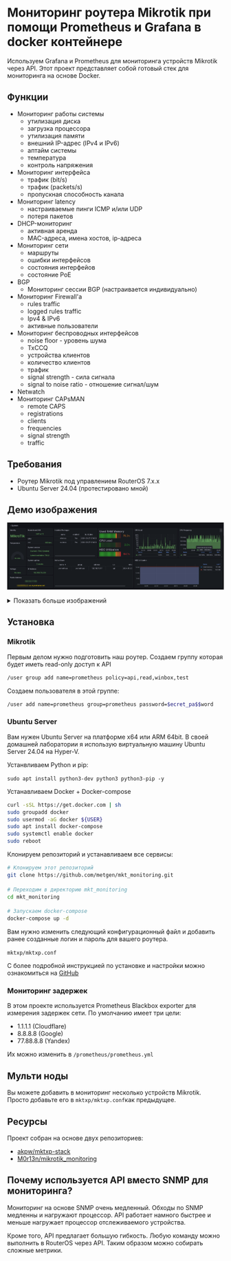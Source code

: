 # Мониторинг роутера Mikrotik при помощи Prometheus и Grafana в docker контейнере

Используем Grafana и Prometheus для мониторинга устройств Mikrotik через API. Этот проект представляет собой готовый стек для мониторинга на основе Docker.

## Функции
- Мониторинг работы системы
  - утилизация диска
  - загрузка процессора
  - утилизация памяти
  - внешний IP-адрес (IPv4 и IPv6)
  - аптайм системы
  - температура
  - контроль напряжения
- Мониторинг интерфейса
  - трафик (bit/s)
  - трафик (packets/s)
  - пропускная способность канала
- Мониторинг latency
  - настраиваемые пинги ICMP и/или UDP
  - потеря пакетов
- DHCP-мониторинг
  - активная аренда
  - MAC-адреса, имена хостов, ip-адреса
- Мониторинг сети
  - маршруты
  - ошибки интерфейсов
  - состояния интерфейов
  - cостояние PoE
- BGP
  - Мониторинг сессии BGP (настраивается индивидуально)
- Мониторинг Firewall'а
  - rules traffic
  - logged rules traffic
  - Ipv4 & IPv6
  - активные пользователи
- Мониторинг беспроводных интерфейсов
  - noise floor - уровень шума
  - TxCCQ
  - устройства клиентов
  - количество клиентов
  - трафик
  - signal strength - сила сигнала
  - signal to noise ratio - отношение сигнал/шум
- Netwatch
- Мониторинг CAPsMAN
  - remote CAPS
  - registrations
  - clients
  - frequencies
  - signal strength
  - traffic
## Требования
- Роутер Mikrotik под управлением RouterOS 7.x.x
- Ubuntu Server 24.04 (протестировано мной)
## Демо изображения
![mkt_network_2](./img/mkt_system.png)

<details><summary>Показать больше изображений</summary>

![Network](./img/mkt_network.png)
![Network2](./img/mkt_network_2.png)
![Latency](./img/mkt_latency.png)
![DHCP](./img/mkt_dhcp.png)
![Firewall](./img/mkt_firewall.png)
![WiFi](./img/mkt_wireless.png)
![BGP & Netwatch](./img/mkt_bgp_netwatch.png)


</details>

## Установка

### Mikrotik
Первым делом нужно подготовить наш роутер.
Создаем группу которая будет иметь read-only доступ к API

```bash
/user group add name=prometheus policy=api,read,winbox,test
```

Создаем пользователя в этой группе:

```bash
/user add name=prometheus group=prometheus password=$ecret_pa$$word
```

### Ubuntu Server

Вам нужен Ubuntu Server на платформе x64 или ARM 64bit. В своей домашней лаборатории я использую виртуальную машину Ubuntu Server 24.04 на Hyper-V.

Устанвливаем Python и pip:

`sudo apt install python3-dev python3 python3-pip -y`

Устанавливаем Docker + Docker-compose

```bash
curl -sSL https://get.docker.com | sh
sudo groupadd docker
sudo usermod -aG docker ${USER}
sudo apt install docker-compose
sudo systemctl enable docker
sudo reboot
```
Клонируем репозиторий и устанавливаем все сервисы:

```bash
# Клонируем этот репозиторий
git clone https://github.com/metgen/mkt_monitoring.git

# Переходим в директорию mkt_monitoring
cd mkt_monitoring

# Запускаем docker-compose
docker-compose up -d
```

Вам нужно изменить следующий конфигурационный файл и добавить ранее созданные логин и пароль для вашего роутера.

`mktxp/mktxp.conf`

С более подробной инструкцией по установке и настройки можно ознакомиться на [GitHub](https://github.com/metgen/mkt_monitoring)

### Мониторинг задержек

В этом проекте используется Prometheus Blackbox exporter для измерения задержек сети. По умолчанию имеет три цели:

- 1.1.1.1 (Cloudflare)
- 8.8.8.8 (Google)
- 77.88.8.8 (Yandex)

Их можно изменить в `/prometheus/prometheus.yml`

## Мульти ноды

Вы можете добавить в мониторинг несколько устройств Mikrotik. Просто добавьте его в `mktxp/mktxp.conf`как предыдущее.

## Ресурсы

Проект собран на основе двух репозиториев:

- [akpw/mktxp-stack](https://github.com/akpw/mktxp-stack)
- [M0r13n/mikrotik_monitoring](https://github.com/M0r13n/mikrotik_monitoring)

## Почему используется API вместо SNMP для мониторинга?

Мониторинг на основе SNMP очень медленный. Обходы по SNMP медленны и нагружают процессор. API работает намного быстрее и меньше нагружает процессор отслеживаемого устройства.

Кроме того, API предлагает большую гибкость. Любую команду можно выполнить в RouterOS через API. Таким образом можно собирать сложные метрики.
